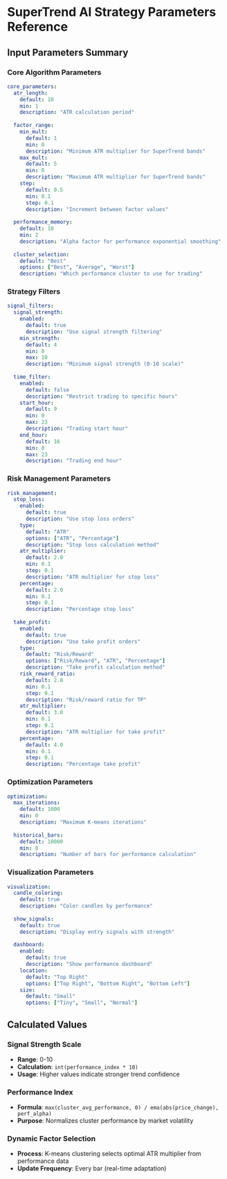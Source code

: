 # SuperTrend AI Strategy Parameters Reference

## Input Parameters Summary

### Core Algorithm Parameters
```yaml
core_parameters:
  atr_length:
    default: 10
    min: 1
    description: "ATR calculation period"
    
  factor_range:
    min_mult:
      default: 1
      min: 0
      description: "Minimum ATR multiplier for SuperTrend bands"
    max_mult:
      default: 5
      min: 0
      description: "Maximum ATR multiplier for SuperTrend bands"
    step:
      default: 0.5
      min: 0.1
      step: 0.1
      description: "Increment between factor values"
      
  performance_memory:
    default: 10
    min: 2
    description: "Alpha factor for performance exponential smoothing"
    
  cluster_selection:
    default: "Best"
    options: ["Best", "Average", "Worst"]
    description: "Which performance cluster to use for trading"
```

### Strategy Filters
```yaml
signal_filters:
  signal_strength:
    enabled:
      default: true
      description: "Use signal strength filtering"
    min_strength:
      default: 4
      min: 0
      max: 10
      description: "Minimum signal strength (0-10 scale)"
      
  time_filter:
    enabled:
      default: false
      description: "Restrict trading to specific hours"
    start_hour:
      default: 9
      min: 0
      max: 23
      description: "Trading start hour"
    end_hour:
      default: 16
      min: 0
      max: 23
      description: "Trading end hour"
```

### Risk Management Parameters
```yaml
risk_management:
  stop_loss:
    enabled:
      default: true
      description: "Use stop loss orders"
    type:
      default: "ATR"
      options: ["ATR", "Percentage"]
      description: "Stop loss calculation method"
    atr_multiplier:
      default: 2.0
      min: 0.1
      step: 0.1
      description: "ATR multiplier for stop loss"
    percentage:
      default: 2.0
      min: 0.1
      step: 0.1
      description: "Percentage stop loss"
      
  take_profit:
    enabled:
      default: true
      description: "Use take profit orders"
    type:
      default: "Risk/Reward"
      options: ["Risk/Reward", "ATR", "Percentage"]
      description: "Take profit calculation method"
    risk_reward_ratio:
      default: 2.0
      min: 0.1
      step: 0.1
      description: "Risk/reward ratio for TP"
    atr_multiplier:
      default: 3.0
      min: 0.1
      step: 0.1
      description: "ATR multiplier for take profit"
    percentage:
      default: 4.0
      min: 0.1
      step: 0.1
      description: "Percentage take profit"
```

### Optimization Parameters
```yaml
optimization:
  max_iterations:
    default: 1000
    min: 0
    description: "Maximum K-means iterations"
    
  historical_bars:
    default: 10000
    min: 0
    description: "Number of bars for performance calculation"
```

### Visualization Parameters
```yaml
visualization:
  candle_coloring:
    default: true
    description: "Color candles by performance"
    
  show_signals:
    default: true
    description: "Display entry signals with strength"
    
  dashboard:
    enabled:
      default: true
      description: "Show performance dashboard"
    location:
      default: "Top Right"
      options: ["Top Right", "Bottom Right", "Bottom Left"]
    size:
      default: "Small"
      options: ["Tiny", "Small", "Normal"]
```

## Calculated Values

### Signal Strength Scale
- **Range**: 0-10
- **Calculation**: `int(performance_index * 10)`
- **Usage**: Higher values indicate stronger trend confidence

### Performance Index
- **Formula**: `max(cluster_avg_performance, 0) / ema(abs(price_change), perf_alpha)`
- **Purpose**: Normalizes cluster performance by market volatility

### Dynamic Factor Selection
- **Process**: K-means clustering selects optimal ATR multiplier from performance data
- **Update Frequency**: Every bar (real-time adaptation)